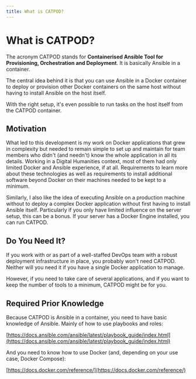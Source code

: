 ```yaml
---
title: What is CATPOD?
---
```


# What is CATPOD?

The acronym CATPOD stands for **Containerised Ansible Tool for Provisioning, Orchestration and Deployment**. It is basically Ansible in a container.

The central idea behind it is that you can use Ansible in a Docker container to deploy or provision other Docker containers on the same host without having to install Ansible on the host itself. 

With the right setup, it's even possible to run tasks on the host itself from the CATPOD container.

## Motivation

What led to this development is my work on Docker applications that grew in complexity but needed to remain simple to set up and maintain for team members who didn't (and needn't) know the whole application in all its details. Working in a Digital Humanities context, most of them had only limited Docker and Ansible experience, if at all. Requirements to learn more about these technologies as well as requirements to install additional software beyond Docker on their machines needed to be kept to a minimum.

Similarly, I also like the idea of executing Ansible on a production machine without to deploy a complex Docker application without first having to install Ansible itself. Particularly if you only have limited influence on the server setup, this can be a bonus. If your server has a Docker Engine installed, you can run CATPOD.

## Do You Need It?

If you work with or as part of a well-staffed DevOps team with a robust deployment infrastructure in place, you probably won't need CATPOD. Neither will you need it if you have a single Docker application to manage.

However, if you need to take care of several applications, and if you want to keep the number of tools to a minimum, CATPOD might be for you. 

## Required Prior Knowledge

Because CATPOD is Ansible in a container, you need to have basic knowledge of Ansible. Mainly of how to use playbooks and roles:

[https://docs.ansible.com/ansible/latest/playbook_guide/index.html](https://docs.ansible.com/ansible/latest/playbook_guide/index.html)

And you need to know how to use Docker (and, depending on your use case, Docker Compose):

[https://docs.docker.com/reference/](https://docs.docker.com/reference/)


